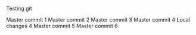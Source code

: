 Testing git

Master commit 1
Master commit 2
Master commit 3
Master commit 4
Local changes 4
Master commit 5
Master commit 6
